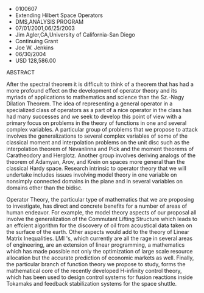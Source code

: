 
* 0100607
* Extending Hilbert Space Operators
* DMS,ANALYSIS PROGRAM
* 07/01/2001,06/25/2003
* Jim Agler,CA,University of California-San Diego
* Continuing Grant
* Joe W. Jenkins
* 06/30/2004
* USD 128,586.00

ABSTRACT

After the spectral theorem it is difficult to think of a theorem that has had a
more profound effect on the development of operator theory and its myriads of
applications to mathematics and science than the Sz.-Nagy Dilation Theorem. The
idea of representing a general operator in a specialized class of operators as a
part of a nice operator in the class has had many successes and we seek to
develop this point of view with a primary focus on problems in the theory of
functions in one and several complex variables. A particular group of problems
that we propose to attack involves the generalizations to several complex
variables of some of the classical moment and interpolation problems on the unit
disc such as the interpolation theorem of Nevanlinna and Pick and the moment
theorems of Caratheodory and Herglotz. Another group involves deriving analogs
of the theorem of Adamyan, Arov, and Krein on spaces more general than the
classical Hardy space. Research intrinsic to operator theory that we will
undertake includes issues involving model theory in one variable on nonsimply
connected domains in the plane and in several variables on domains other than
the bidisc.

Operator Theory, the particular type of mathematics that we are proposing to
investigate, has direct and concrete benefits for a number of areas of human
endeavor. For example, the model theory aspects of our proposal all involve the
generalization of the Commutant Lifting Structure which leads to an effcient
algorithm for the discovery of oil from acoustical data taken on the surface of
the earth. Other aspects would add to the theory of Linear Matrix Inequalities.
LMI 's, which currently are all the rage in several areas of engineering, are an
extension of linear programming, a mathematics which has made possible not only
the optimization of large scale resource allocation but the accurate prediction
of economic markets as well. Finally, the particular branch of function theory
we propose to study, forms the mathematical core of the recently developed
H-infinity control theory, which has been used to design control systems for
fusion reactions inside Tokamaks and feedback stabilization systems for the
space shuttle.


